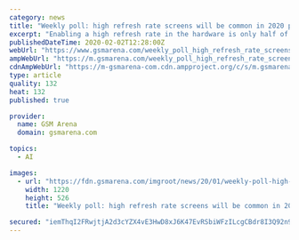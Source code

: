 ```yaml
---
category: news
title: "Weekly poll: high refresh rate screens will be common in 2020 phones, but do you want one?"
excerpt: "Enabling a high refresh rate in the hardware is only half of the equation, the other half is content. Razer maintains a list of games with 120Hz support, but that is not enough so phone companies are taking a page out of the TV maker’s playbook ... so any video gets the full advantage of our 120Hz Fluid Display. pic.twitter.com/YPD3fw5uOn ..."
publishedDateTime: 2020-02-02T12:28:00Z
webUrl: "https://www.gsmarena.com/weekly_poll_high_refresh_rate_screens_will_be_common_in_2020_phones_but_do_you_want_one-news-41318.php"
ampWebUrl: "https://m.gsmarena.com/weekly_poll_high_refresh_rate_screens_will_be_common_in_2020_phones_but_do_you_want_one-amp-41318.php"
cdnAmpWebUrl: "https://m-gsmarena-com.cdn.ampproject.org/c/s/m.gsmarena.com/weekly_poll_high_refresh_rate_screens_will_be_common_in_2020_phones_but_do_you_want_one-amp-41318.php"
type: article
quality: 132
heat: 132
published: true

provider:
  name: GSM Arena
  domain: gsmarena.com

topics:
  - AI

images:
  - url: "https://fdn.gsmarena.com/imgroot/news/20/01/weekly-poll-high-framerate/-1220x526/gsmarena_000.jpg"
    width: 1220
    height: 526
    title: "Weekly poll: high refresh rate screens will be common in 2020 phones, but do you want one?"

secured: "iemThqI2FRwjtjA2d3cYZX4vE3HwD8xJ6K47EvRSbiWFzILcgCBdr8I3Q92n9BnFF6ne+CRJRhK3dmnH9o28Qg9vY7+SvL4LWb7Vj2O3l6JXEbh+9mjYNqSQeILw6hFQF615wxmVLi8mZ8ey8pSh2ZqVhsTjIKkkYumK5ueeXXIicaqqLM9apo98OJ0p08QFnaEFytS+bTSNcOIYUBo1UIwXfg4cWSCysgK9ZFFCPvAyA/cVDO5sEd5kjJcuOfkoqzAzhG5GWq44E+w122jw5O8GBiEoJXBPN5ttIp0QF4xZCr7AVAuTo1JHSmm+kDiyNNVrZveF+5zj+NdZsOMTzw==;nEP846JWBwNnlVby5odnhA=="
---
```


